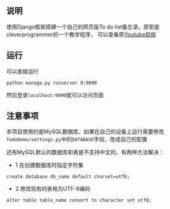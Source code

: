 ## 说明

使用Django框架搭建一个自己的网页版To do list备忘录，原型是cleverprogrammer的一个教学程序，
可以查看原[Youtube视频](https://www.youtube.com/watch?v=JT80XhYJdBw&t=27934s)

## 运行

可以直接运行

```
python manage.py runserver 0:9090
```

然后登录`localhost:9090`就可以访问页面

## 注意事项

本项目使用的是MySQL数据库，如果在自己的设备上运行需要修改`TodoDemo/settings.py`中的`DATABASE`字段，改成自己的配置

还有MySQL默认的数据库和表是不支持中文的，有两种方法解决：

- 1.在创建数据库时指定字符集

```
create database db_name default charset=utf8;
```

- 2.修改现有的表格为UTF-8编码

```
alter table table_name convert to character set utf8;
```
